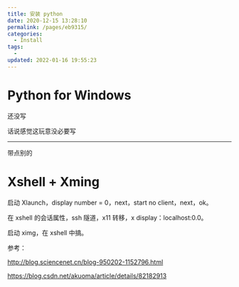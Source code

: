 ```yaml
---
title: 安装 python
date: 2020-12-15 13:28:10
permalink: /pages/eb9315/
categories:
  - Install
tags:
  -
updated: 2022-01-16 19:55:23
---
```


# Python for Windows

还没写

话说感觉这玩意没必要写

---

带点别的

# Xshell + Xming

启动 Xlaunch，display number = 0，next，start no client，next，ok。

在 xshell 的会话属性，ssh 隧道，x11 转移，x display：localhost:0.0。

启动 ximg，在 xshell 中搞。

参考：

http://blog.sciencenet.cn/blog-950202-1152796.html

https://blog.csdn.net/akuoma/article/details/82182913
